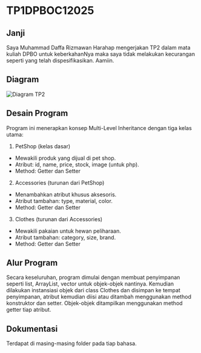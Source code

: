 # TP1DPBOC12025
## Janji
Saya Muhammad Daffa Rizmawan Harahap mengerjakan TP2 dalam mata kuliah DPBO untuk keberkahanNya maka saya tidak melakukan kecurangan seperti yang telah dispesifikasikan. Aamiin.

## Diagram
![Diagram TP2](https://github.com/user-attachments/assets/47385355-6714-4ff5-99b4-63e165d70de1)

## Desain Program
Program ini menerapkan konsep Multi-Level Inheritance dengan tiga kelas utama:
1. PetShop (kelas dasar)
- Mewakili produk yang dijual di pet shop.
- Atribut: id, name, price, stock, image (untuk php).
- Method: Getter dan Setter

2. Accessories (turunan dari PetShop)
- Menambahkan atribut khusus aksesoris.
- Atribut tambahan: type, material, color.
- Method: Getter dan Setter

3. Clothes (turunan dari Accessories)
- Mewakili pakaian untuk hewan peliharaan.
- Atribut tambahan: category, size, brand.
- Method: Getter dan Setter

## Alur Program
Secara keseluruhan, program dimulai dengan membuat penyimpanan seperti list, ArrayList, vector untuk objek-objek nantinya. Kemudian dilakukan instansiasi objek dari class Clothes dan disimpan ke tempat penyimpanan, atribut kemudian diisi atau ditambah menggunakan method konstruktor dan setter. Objek-objek ditampilkan menggunakan method getter tiap atribut.

## Dokumentasi
Terdapat di masing-masing folder pada tiap bahasa.

